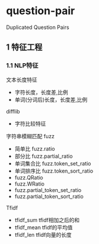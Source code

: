 # question-pair
Duplicated  Question Pairs

## 1 特征工程
### 1.1 NLP特征
文本长度特征
- 字符长度，长度差,比例
- 单词(分词后)长度，长度差,比例

difflib
- 字符比较特征

字符串模糊匹配 fuzz
- 简单比 fuzz.ratio
- 部分比 fuzz.partial_ratio
- 单词集合比 fuzz.token_set_ratio
- 单词排序比 fuzz.token_sort_ratio
-  fuzz.QRatio
-  fuzz.WRatio
-  fuzz.partial_token_set_ratio
-  fuzz.partial_token_sort_ratio

Tfidf

- tfidf_sum tfidf相加之后的和
- tfidf_mean tfidf的平均值
- tfidf_len tfidf向量的长度
